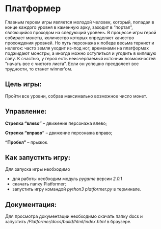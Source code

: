 # ﻿Платформер

Главным героем игры является молодой человек, который, попадая в конце каждого уровня в каменную арку, заходит в “портал”, являющийся проходом на следующий уровень. В процессе игры герой собирает монеты, количество которых определяет качество прохождения уровней. Но путь персонажа к победе весьма тернист и нелегок: часто земля уходит из-под ног, временами на платформах поджидают монстры, а иногда можно оступиться и угодить в кипящую лаву. К счастью, у героя есть неисчерпаемый источник возможностей “начать все с чистого листа”. Если он успешно преодолеет все трудности, то станет winner’ом.

## Цель игры:

Пройти все уровни, собрав максимально возможное число монет.

## Управление:

**Стрелка “влево”** – движение персонажа влево;

**Стрелка “вправо”** – движение персонажа вправо;

**“Пробел”** – прыжок.

## Как запустить игру:

Для запуска игры необходимо

- для работы необходим модуль *pygame* версии *2.0.1*
- скачать папку Platformer;
- запустить игру командой *python3 platformer.py* в терминале.

## Документация:

Для просмотра документации необходимо скачать папку docs и запустить
*/Platformer/docs/build/html/index.html* в браузере.




